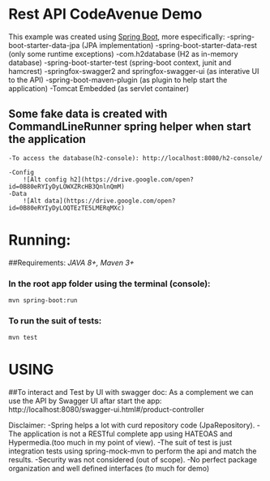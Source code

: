 # Rest API CodeAvenue Demo

This example was created using [Spring Boot](http://projects.spring.io/spring-boot/), more especifically:
	-spring-boot-starter-data-jpa (JPA implementation)
	-spring-boot-starter-data-rest (only some runtime exceptions)
	-com.h2database (H2 as in-memory database)
	-spring-boot-starter-test (spring-boot context, junit and hamcrest)
	-springfox-swagger2 and springfox-swagger-ui (as interative UI to the API)
	-spring-boot-maven-plugin (as plugin to help start the application)
	-Tomcat Embedded (as servlet container)


## Some fake data is created with CommandLineRunner spring helper when start the application
	-To access the database(h2-console): http://localhost:8080/h2-console/
	
	-Config
		![Alt config h2](https://drive.google.com/open?id=0B80eRYIyDyLOWXZRcHB3QnlnQmM)
	-Data
		![Alt data](https://drive.google.com/open?id=0B80eRYIyDyLOQTEzTE5LMERqMXc)

# Running:

##Requirements: *JAVA 8+, Maven 3+*
	
### In the root app folder using the terminal (console):
	 	
	mvn spring-boot:run

### To run the suit of tests:
	
	mvn test

# USING 
##To interact and Test by UI with swagger doc:
	As a complement we can use the API by Swagger UI aftar start the app:
		http://localhost:8080/swagger-ui.html#/product-controller



Disclaimer:
	-Spring helps a lot with curd repository code (JpaRepository).
	-The application is not a RESTful complete app using HATEOAS and Hypermedia.(too much in my point of view).
	-The suit of test is just integration tests using spring-mock-mvn to perform the api and match the results.
	-Security was not considered (out of scope).
	-No perfect package organization and well defined interfaces (to much for demo)
